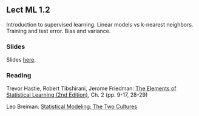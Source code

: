 
## Lect ML 1.2

Introduction to supervised learning. Linear models vs k-nearest neighbors. 
Training and test error. Bias and variance.


### Slides

Slides [here](https://drive.google.com/open?id=16rgKZMA1ch_TwwsuLXWIRM8lIMBcaWCvnqceeNd5DTg).


### Reading

Trevor Hastie, Robert Tibshirani, Jerome Friedman: [The Elements of Statistical Learning (2nd Edition)](http://statweb.stanford.edu/~tibs/ElemStatLearn/printings/ESLII_print10.pdf), Ch. 2 (pp. 9-17, 28-29)

Leo Breiman: [Statistical Modeling: The Two Cultures](https://projecteuclid.org/download/pdf_1/euclid.ss/1009213726)

